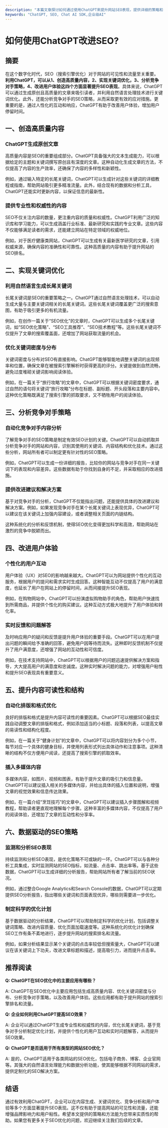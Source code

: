 ```yaml
---
description: "本篇文章探讨如何通过使用ChatGPT来提升网站SEO表现，提供详细的策略和方法。"
keywords: "ChatGPT, SEO, Chat AI SDK,企业级AI"
---
```

# 如何使用ChatGPT改进SEO?

## 摘要

在这个数字化时代，SEO（搜索引擎优化）对于网站的可见性和流量至关重要。**利用ChatGPT，可以从1、创造高质量内容，2、实现关键词优化，3、分析竞争对手策略，4、改进用户体验这四个方面显著提升SEO表现**。具体来说，ChatGPT可以通过生成原创且高质量的文章来吸引读者，并利用自然语言处理技术进行关键词优化。此外，还能分析竞争对手的SEO策略，从而采取更有效的应对措施。更重要的是，通过人性化的互动和响应，ChatGPT有助于改善用户体验，增加用户停留时间。

## 一、创造高质量内容

### ChatGPT生成原创文章

高质量内容是SEO的重要组成部分。ChatGPT具备强大的文本生成能力，可以根据给定的主题和关键词撰写原创且有深度的文章。这种自动化生成文章的方法，不仅提高了内容的生产效率，还确保了内容的多样性和新颖性。

例如，通过输入特定的长尾关键词，ChatGPT可以生成针对这些关键词的详细教程或指南，帮助网站吸引更多精准流量。此外，结合现有的数据和分析工具，ChatGPT还能实时更新内容，以保证信息的最新性。

### 提供专业性和权威性的内容

SEO不仅关注内容的数量，更注重内容的质量和权威性。ChatGPT利用广泛的知识库和学习能力，可以生成涵盖行业标准、最新研究和实践的专业文章。这些内容不仅能够满足读者的需求，还能建立网站在特定领域的权威地位。

例如，对于医疗健康类网站，ChatGPT可以生成有关最新医学研究的文章，引用权威来源，确保内容的准确性和可靠性。这种高质量的内容有助于提升网站的SEO排名。

## 二、实现关键词优化

### 利用自然语言生成长尾关键词

长尾关键词是SEO的重要策略之一。ChatGPT通过自然语言处理技术，可以自动生成大量与主要关键词相关的长尾关键词。这些长尾关键词覆盖更广泛的搜索意图，有助于吸引更多的有机流量。

例如，在创作一篇关于“SEO优化”的文章时，ChatGPT可以生成多个长尾关键词，如“SEO优化策略”、“SEO工具推荐”、“SEO技术教程”等。这些长尾关键词不仅提升了文章的搜索覆盖面，还增加了网站获取流量的机会。

### 优化关键词密度与分布

关键词密度与分布对SEO有直接影响。ChatGPT能够智能地调整关键词的出现频率和位置，确保文章在被搜索引擎解析时获得更高的评分。关键是做到自然流畅，避免过度堆砌关键词影响阅读体验。

例如，在一篇关于“旅行攻略”的文章中，ChatGPT可以根据关键词密度要求，通过自然的语句将关键词“旅行攻略”分布在标题、副标题、开头段落和主要内容中。这种优化策略既满足了搜索引擎的抓取要求，又不牺牲用户的阅读体验。

## 三、分析竞争对手策略

### 自动化竞争对手内容分析

了解竞争对手的SEO策略是制定有效SEO计划的关键。ChatGPT可以自动抓取并分析竞争对手的网站和内容，识别其使用的关键词、内容结构和优化技术。通过这些分析，网站所有者可以制定更有针对性的SEO策略。

例如，ChatGPT可以生成一份详细的报告，比较你的网站与竞争对手在同一关键词下的表现和内容差异。这些数据有助于你找到自身的不足，并采取相应的改进措施。

### 提供改进建议和解决方案

基于对竞争对手的分析，ChatGPT不仅能指出问题，还能提供具体的改进建议和解决方案。例如，如果发现竞争对手在某个长尾关键词上表现优异，ChatGPT可以建议在该关键词上加强内容建设，或者调整相关页面的内链结构。

这种系统化的分析和反馈机制，使得SEO优化变得更加科学和高效，帮助网站在激烈的竞争中脱颖而出。

## 四、改进用户体验

### 个性化的用户互动

用户体验（UX）对SEO的影响越来越大。ChatGPT可以为网站提供个性化的互动服务，根据用户的提问和需求实时生成回答。这种智能互动不仅提高了用户的满意度，也延长了用户在网站上的停留时间，从而间接提升SEO表现。

例如，在购物网站中，ChatGPT可以扮演虚拟购物助手的角色，帮助用户快速找到所需商品，并提供个性化的购买建议。这种互动方式极大地提升了用户体验和转化率。

### 实时反馈和问题解答

及时响应用户的疑问和反馈是提升用户体验的重要手段。ChatGPT可以在用户提出问题的瞬间给予准确的回答，避免用户因等待而流失。这种即时反馈机制不仅提升了用户满意度，还增强了网站的互动性和可信度。

例如，在技术支持网站中，ChatGPT可以根据用户的问题迅速提供解决方案和指导，大大提高用户的满意度和忠诚度。这种实时解决问题的能力，对增强用户粘性和提升SEO表现具有重要意义。

## 五、提升内容可读性和结构

### 自动化排版和格式优化

良好的排版和格式是提升内容可读性的重要因素。ChatGPT可以根据SEO最佳实践自动调整文章的排版和格式，例如添加适当的小标题、段落和列表，以提高文章的易读性和结构化程度。

例如，在一篇关于“健身计划”的文章中，ChatGPT可以将内容划分为多个小节，每节对应一个具体的健身目标，并使用列表形式列出具体动作和注意事项。这种清晰的结构不仅方便用户阅读，还提高了搜索引擎的抓取效率。

### 插入多媒体内容

多媒体内容，如图片、视频和图表，有助于提升文章的吸引力和信息量。ChatGPT可以建议插入相关的多媒体内容，并给出具体的插入位置和说明，增强文章的视觉效果和信息传达效果。

例如，在一篇介绍“烹饪技巧”的文章中，ChatGPT可以建议插入步骤图解和视频教程，帮助读者更直观地理解每个步骤。这种丰富的多媒体内容，不仅提高了用户的阅读体验，还增加了文章的互动性和分享率。

## 六、数据驱动的SEO策略

### 监测和分析SEO表现

持续监测和分析SEO表现，是优化策略不可或缺的一环。ChatGPT可以与各种分析工具集成，实时监测网站的SEO指标，如流量、点击率、跳出率等。基于这些数据，ChatGPT可以生成详细的分析报告，帮助网站所有者了解当前的SEO状况。

例如，通过整合Google Analytics和Search Console的数据，ChatGPT可以定期提供SEO分析报告，指出哪些关键词和页面表现优异，哪些则需要进一步优化。

### 制定科学的优化计划

基于数据驱动的分析结果，ChatGPT可以帮助制定科学的优化计划，包括调整关键词策略、改进内容质量、优化页面加载速度等。这种系统化的优化计划确保SEO工作有条不紊地进行，逐步提升网站的搜索排名和流量。

例如，如果分析结果显示某个关键词的点击率较低但搜索量大，ChatGPT可以建议在该关键词上下功夫，改进文章标题和描述，提高吸引力，进而提升点击率。

## 推荐阅读

**Q: ChatGPT在SEO优化中的主要应用有哪些？**

A: ChatGPT在SEO优化中主要应用包括生成高质量内容、优化关键词密度与分布、分析竞争对手策略，以及改善用户体验。这些应用都有助于提升网站的搜索引擎排名和流量。

**Q: 企业如何利用ChatGPT提高SEO效果？**

A: 企业可以通过ChatGPT生成专业性和权威性的内容，优化长尾关键词，基于竞争对手分析制定优化计划，并提供个性化的用户互动和实时问题解答，从而提升SEO效果。

**Q: ChatGPT是否适用于所有类型的网站SEO优化？**

A: 是的，ChatGPT适用于各类网站的SEO优化，包括电子商务、博客、企业官网等。其强大的自然语言处理能力和数据分析功能，使其能够根据不同网站的需求，提供定制化的SEO解决方案。

## 结语

通过有效利用ChatGPT，企业可以在内容生成、关键词优化、竞争分析和用户体验等多个方面显著提升SEO表现。这不仅有助于提高网站的可见性和流量，还能增强品牌影响力和用户粘性。希望本文提供的策略和方法能为您带来实质性的帮助。如果您有更多关于SEO优化的问题，欢迎继续关注我们后续的文章。
